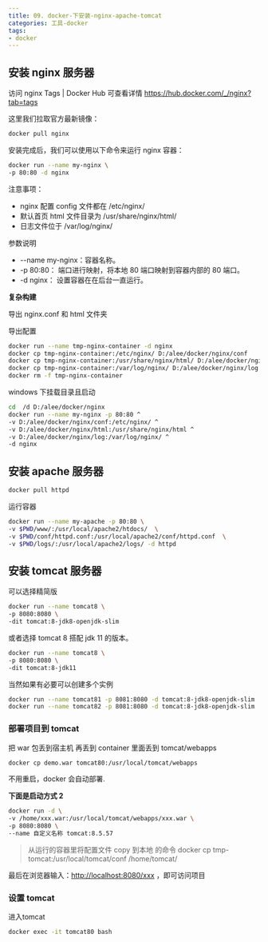 ```yaml
---
title: 09. docker-下安装-nginx-apache-tomcat
categories: 工具-docker
tags:
- docker
---
```


## 安装 nginx 服务器

访问 nginx Tags | Docker Hub 可查看详情
<https://hub.docker.com/_/nginx?tab=tags>

这里我们拉取官方最新镜像：

```sh
docker pull nginx
```

安装完成后，我们可以使用以下命令来运行 nginx 容器：

```sh
docker run --name my-nginx \
-p 80:80 -d nginx
```

注意事项：

* nginx 配置 config 文件都在 /etc/nginx/
* 默认首页 html 文件目录为 /usr/share/nginx/html/
* 日志文件位于 /var/log/nginx/

参数说明

* --name my-nginx：容器名称。
* -p 80:80： 端口进行映射，将本地 80 端口映射到容器内部的 80 端口。
* -d nginx： 设置容器在在后台一直运行。

**复杂构建**

导出 nginx.conf 和 html 文件夹

导出配置

```sh
docker run --name tmp-nginx-container -d nginx
docker cp tmp-nginx-container:/etc/nginx/ D:/alee/docker/nginx/conf
docker cp tmp-nginx-container:/usr/share/nginx/html/ D:/alee/docker/nginx/html
docker cp tmp-nginx-container:/var/log/nginx/ D:/alee/docker/nginx/log
docker rm -f tmp-nginx-container
```

windows 下挂载目录且启动

```sh
cd  /d D:/alee/docker/nginx
docker run --name my-nginx -p 80:80 ^
-v D:/alee/docker/nginx/conf:/etc/nginx/ ^
-v D:/alee/docker/nginx/html:/usr/share/nginx/html ^
-v D:/alee/docker/nginx/log:/var/log/nginx/ ^
-d nginx
```

## 安装 apache 服务器

```sh
docker pull httpd
```

运行容器

```sh
docker run --name my-apache -p 80:80 \
-v $PWD/www/:/usr/local/apache2/htdocs/  \
-v $PWD/conf/httpd.conf:/usr/local/apache2/conf/httpd.conf  \
-v $PWD/logs/:/usr/local/apache2/logs/ -d httpd
```

## 安装 tomcat 服务器

可以选择精简版

```sh
docker run --name tomcat8 \
-p 8080:8080 \
-dit tomcat:8-jdk8-openjdk-slim
```

或者选择 tomcat 8 搭配 jdk 11 的版本。

```sh
docker run --name tomcat8 \
-p 8080:8080 \
-dit tomcat:8-jdk11
```

当然如果有必要可以创建多个实例

```sh
docker run --name tomcat81 -p 8081:8080 -d tomcat:8-jdk8-openjdk-slim
docker run --name tomcat82 -p 8081:8080 -d tomcat:8-jdk8-openjdk-slim
```

### 部署项目到 tomcat

把 war 包丢到宿主机 再丢到 container 里面丢到 tomcat/webapps

```sh
docker cp demo.war tomcat80:/usr/local/tomcat/webapps
```

不用重启，docker 会自动部署.

**下面是启动方式 2**

```sh
docker run -d \
-v /home/xxx.war:/usr/local/tomcat/webapps/xxx.war \
-p 8080:8080 \
--name 自定义名称 tomcat:8.5.57
```

> 从运行的容器里将配置文件 copy 到本地 的命令
docker cp tmp-tomcat:/usr/local/tomcat/conf /home/tomcat/

最后在浏览器输入：<http://localhost:8080/xxx> ，即可访问项目

### 设置 tomcat

进入tomcat

```sh
docker exec -it tomcat80 bash
```
